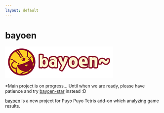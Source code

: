 ```yaml
---
layout: default
---
```


# bayoen

![bayoen~](/bayoen-en.png#center)

*Main project is on progress... Until when we are ready, please have patience and try [bayoen-star](/bayoen-star) instead :D

[bayoen](https://github.com/bayoen/bayoen-exe) is a new project for Puyo Puyo Tetris add-on which analyzing game results.
